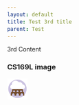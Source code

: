 ```yaml
---
layout: default
title: Test 3rd title
parent: Test
---
```

3rd Content

### CS169L image
![](../../assets/images/test/CS169L.png)